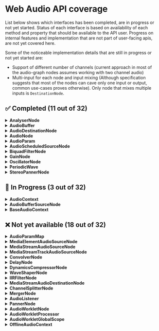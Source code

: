 # Web Audio API coverage

List below shows which interfaces has been completed, are in progress or not yet started. Status of each interface is based on availability of each method and property that should be available to the API user. Progress on internal features and implementation that are not part of user-facing apis, are not yet covered here.

Some of the noticeable implementation details that are still in progress or not yet started are:

- Support of different number of channels (current approach in most of the audio-graph nodes assumes working with two channel audio)
- Multi-input for each node and input mixing (Although specification suggests that most of the nodes can cave only one input or output, common use-cases proves otherwise). Only node that mixes multiple inputs is `DestinationNode`.

## ✅ Completed (**11** out of 32)

<details>
 <summary><b>AnalyserNode</b></summary>
</details>
<details>
  <summary><b>AudioBuffer</b></summary>
</details>
<details>
 <summary><b>AudioDestinationNode</b></summary>
</details>
<details>
 <summary><b>AudioNode</b></summary>
</details>
<details>
 <summary><b>AudioParam</b></summary>
</details>
<details>
 <summary><b>AudioScheduledSourceNode</b></summary>
</details>
<details>
  <summary><b>BiquadFilterNode</b></summary>
</details>
<details>
 <summary><b>GainNode</b></summary>
</details>
<details>
 <summary><b>OscillatorNode</b></summary>
</details>
<details>
 <summary><b>PeriodicWave</b></summary>
</details>
<details>
 <summary><b>StereoPannerNode</b></summary>
</details>

## 🚧 In Progress (**3** out of 32)

<details>
  <summary><b>AudioContext</b></summary>

<div style="padding: 16px; padding-left: 42px;">

| Property 🔹/ Method 🔘          | state |
| ------------------------------- | ----- |
| 🔹 baseLatency                  | ❌    |
| 🔹 outputLatency                | ❌    |
| 🔹 sinkId                       | ❌    |
| 🔘 close                        | ✅    |
| 🔘 createMediaElementSource     | ❌    |
| 🔘 createMediaStreamSource      | ❌    |
| 🔘 createMediaStreamTrackSource | ❌    |
| 🔘 resume                       | ❌    |
| 🔘 setSinkId                    | ❌    |
| 🔘 suspend                      | ❌    |

</div>

</details>

<details>
  <summary><b>AudioBufferSourceNode</b></summary>

<div style="padding: 16px; padding-left: 42px;">

| Property 🔹/ Method 🔘 | state |
| ---------------------- | ----- |
| 🔹 buffer              | ✅    |
| 🔹 detune              | ✅    |
| 🔹 loop                | ✅    |
| 🔹 loopStart           | ✅    |
| 🔹 loopEnd             | ✅    |
| 🔹 playBackRate        | ✅    |
| 🔘 start(overridden)   | ❌    |

</div>

</details>

<details>
  <summary><b>BaseAudioContext</b></summary>

<div style="padding: 16px; padding-left: 42px;">

| Property 🔹/ Method 🔘      | state |
| --------------------------- | ----- |
| 🔹 audioWorklet             | ❌    |
| 🔹 currentTime              | ✅    |
| 🔹 destination              | ✅    |
| 🔹 listener                 | ❌    |
| 🔹 sampleRate               | ✅    |
| 🔹 state                    | ✅    |
| 🔘 createAnalyser           | ✅    |
| 🔘 createBiquadFilter       | ✅    |
| 🔘 createBuffer             | ✅    |
| 🔘 createBufferSource       | ✅    |
| 🔘 createConstantSource     | ❌    |
| 🔘 createChannelMerger      | ❌    |
| 🔘 createChannelSplitter    | ❌    |
| 🔘 createConvolver          | ❌    |
| 🔘 createDelay              | ❌    |
| 🔘 createDynamicsCompressor | ❌    |
| 🔘 createGain               | ✅    |
| 🔘 createIIRFilter          | ❌    |
| 🔘 createOscillator         | ✅    |
| 🔘 createPanner             | ❌    |
| 🔘 createPeriodicWave       | ✅    |
| 🔘 createStereoPanner       | ✅    |
| 🔘 createWaveShaper         | ❌    |
| 🔘 decodeAudioData          | ❌    |
| 🔘 decodeAudioDataSource    | ✅    |

</div>

</details>

## ❌ Not yet available (**18** out of 32)

<details>
 <summary><b>AudioParamMap</b></summary>
</details>
<details>
 <summary><b>MediaElementAudioSourceNode</b></summary>
</details>
<details>
 <summary><b>MediaStreamAudioSourceNode</b></summary>
</details>
<details>
 <summary><b>MediaStreamTrackAudioSourceNode</b></summary>
</details>
<details>
 <summary><b>ConvolverNode</b></summary>
</details>
<details>
 <summary><b>DelayNode</b></summary>
</details>
<details>
 <summary><b>DynamicsCompressorNode</b></summary>
</details>
<details>
 <summary><b>WaveShaperNode</b></summary>
</details>
<details>
 <summary><b>IIRFilterNode</b></summary>
</details>
<details>
 <summary><b>MediaStreamAudioDestinationNode</b></summary>
</details>
<details>
 <summary><b>ChannelSplitterNode</b></summary>
</details>
<details>
 <summary><b>MergerNode</b></summary>
</details>
<details>
 <summary><b>AudioListener</b></summary>
</details>
<details>
 <summary><b>PannerNode</b></summary>
</details>
<details>
 <summary><b>AudioWorkletNode</b></summary>
</details>
<details>
 <summary><b>AudioWorkletProcessor</b></summary>
</details>
<details>
 <summary><b>AudioWorkletGlobalScope</b></summary>
</details>
<details>
 <summary><b>OfflineAudioContext</b></summary>
</details>
